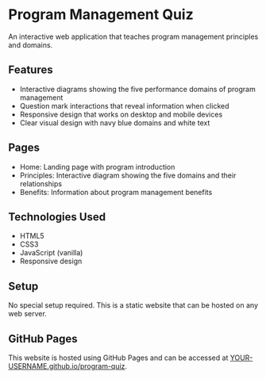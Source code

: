 # Program Management Quiz

An interactive web application that teaches program management principles and domains.

## Features

- Interactive diagrams showing the five performance domains of program management
- Question mark interactions that reveal information when clicked
- Responsive design that works on desktop and mobile devices
- Clear visual design with navy blue domains and white text

## Pages

- Home: Landing page with program introduction
- Principles: Interactive diagram showing the five domains and their relationships
- Benefits: Information about program management benefits

## Technologies Used

- HTML5
- CSS3
- JavaScript (vanilla)
- Responsive design

## Setup

No special setup required. This is a static website that can be hosted on any web server.

## GitHub Pages

This website is hosted using GitHub Pages and can be accessed at [YOUR-USERNAME.github.io/program-quiz](https://YOUR-USERNAME.github.io/program-quiz). 
